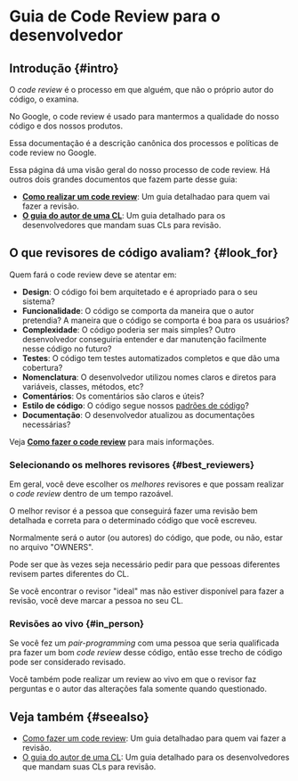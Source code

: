 # Guia de Code Review para o desenvolvedor

## Introdução {#intro}

O _code review_ é o processo em que alguém, que não o próprio autor do código, o examina.

No Google, o code review é usado para mantermos a qualidade do nosso código e dos nossos produtos.

Essa documentação é a descrição canônica dos processos e políticas de code review no Google.

Essa página dá uma visão geral do nosso processo de code review. Há outros dois grandes documentos que fazem parte desse guia:

-   **[Como realizar um code review](reviewer/)**: Um guia detalhadao para quem vai fazer a revisão.
-   **[O guia do autor de uma CL](developer/)**: Um guia detalhado para os desenvolvedores que mandam suas CLs para revisão.

## O que revisores de código avaliam? {#look_for}

Quem fará o code review deve se atentar em:

-   **Design**: O código foi bem arquitetado e é apropriado para o seu sistema?
-   **Funcionalidade**: O código se comporta da maneira que o autor pretendia? A maneira que o código se comporta é boa para os usuários?
-   **Complexidade**: O código poderia ser mais simples? Outro desenvolvedor 
    conseguiria entender e dar manutenção facilmente nesse código no futuro?
-   **Testes**: O código tem testes automatizados completos e que dão uma cobertura?
-   **Nomenclatura**: O desenvolvedor utilizou nomes claros e diretos para variáveis, classes, métodos, etc?
-   **Comentários**: Os comentários são claros e úteis?
-   **Estilo de código**: O código segue nossos [padrões de código](http://google.github.io/styleguide/)?
-   **Documentação**: O desenvolvedor atualizou as documentações necessárias?

Veja **[Como fazer o code review](reviewer/)** para mais informações.

### Selecionando os melhores revisores {#best_reviewers}

Em geral, você deve escolher os *melhores* revisores e que possam realizar o _code review_ dentro de um tempo razoável.

O melhor revisor é a pessoa que conseguirá fazer uma revisão bem detalhada e correta para o determinado código que você escreveu.

Normalmente será o autor (ou autores) do código, que pode, ou não, estar no arquivo "OWNERS".

Pode ser que às vezes seja necessário pedir para que pessoas diferentes revisem partes diferentes do CL.

Se você encontrar o revisor "ideal" mas não estiver disponível para fazer a revisão, você deve marcar a pessoa no seu CL.

### Revisões ao vivo {#in_person}

Se você fez um _pair-programming_ com uma pessoa que seria qualificada pra fazer um bom _code review_ desse código, então esse trecho de código pode ser considerado revisado.

Você também pode realizar um review ao vivo em que o revisor faz perguntas e o autor das alterações fala somente quando questionado.

## Veja também {#seealso}

-   [Como fazer um code review](reviewer/): Um guia detalhadao para quem vai fazer a revisão.
-   [O guia do autor de uma CL](developer/): Um guia detalhado para os desenvolvedores que mandam suas CLs para revisão.
